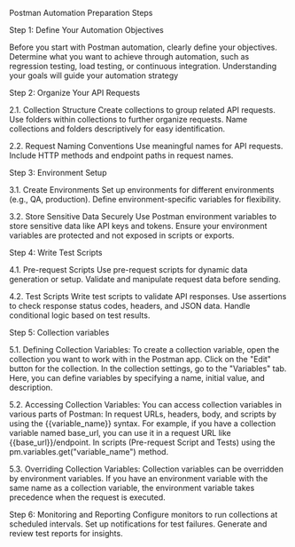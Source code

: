 Postman Automation Preparation Steps

Step 1: Define Your Automation Objectives

Before you start with Postman automation, clearly define your objectives. Determine what you want to achieve through automation, such as regression testing, load testing, or continuous integration. Understanding your goals will guide your automation strategy

Step 2: Organize Your API Requests

2.1. Collection Structure
Create collections to group related API requests.
Use folders within collections to further organize requests.
Name collections and folders descriptively for easy identification.

2.2. Request Naming Conventions
Use meaningful names for API requests.
Include HTTP methods and endpoint paths in request names.

Step 3: Environment Setup

3.1. Create Environments
Set up environments for different environments (e.g., QA, production).
Define environment-specific variables for flexibility.

3.2. Store Sensitive Data Securely
Use Postman environment variables to store sensitive data like API keys and tokens.
Ensure your environment variables are protected and not exposed in scripts or exports.

Step 4: Write Test Scripts

4.1. Pre-request Scripts
Use pre-request scripts for dynamic data generation or setup.
Validate and manipulate request data before sending.

4.2. Test Scripts
Write test scripts to validate API responses.
Use assertions to check response status codes, headers, and JSON data.
Handle conditional logic based on test results.

Step 5: Collection variables

5.1. Defining Collection Variables:
To create a collection variable, open the collection you want to work with in the Postman app.
Click on the "Edit" button for the collection.
In the collection settings, go to the "Variables" tab.
Here, you can define variables by specifying a name, initial value, and description.

5.2. Accessing Collection Variables:
You can access collection variables in various parts of Postman:
In request URLs, headers, body, and scripts by using the {{variable_name}} syntax. For example, if you have a collection variable named base_url, you can use it in a request URL like {{base_url}}/endpoint.
In scripts (Pre-request Script and Tests) using the pm.variables.get("variable_name") method.

5.3. Overriding Collection Variables:
Collection variables can be overridden by environment variables. If you have an environment variable with the same name as a collection variable, the environment variable takes precedence when the request is executed.

Step 6: Monitoring and Reporting
Configure monitors to run collections at scheduled intervals.
Set up notifications for test failures.
Generate and review test reports for insights.

